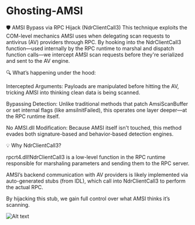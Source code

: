 # Ghosting-AMSI

🛡 AMSI Bypass via RPC Hijack (NdrClientCall3)
This technique exploits the COM-level mechanics AMSI uses when delegating scan requests to antivirus (AV) providers through RPC. By hooking into the NdrClientCall3 function—used internally by the RPC runtime to marshal and dispatch function calls—we intercept AMSI scan requests before they're serialized and sent to the AV engine.

🔍 What’s happening under the hood:

Intercepted Arguments: Payloads are manipulated before hitting the AV, tricking AMSI into thinking clean data is being scanned.

Bypassing Detection: Unlike traditional methods that patch AmsiScanBuffer or set internal flags (like amsiInitFailed), this operates one layer deeper—at the RPC runtime itself.

No AMSI.dll Modification: Because AMSI itself isn't touched, this method evades both signature-based and behavior-based detection engines.

💡 Why NdrClientCall3?

rpcrt4.dll!NdrClientCall3 is a low-level function in the RPC runtime responsible for marshaling parameters and sending them to the RPC server.

AMSI’s backend communication with AV providers is likely implemented via auto-generated stubs (from IDL), which call into NdrClientCall3 to perform the actual RPC.

By hijacking this stub, we gain full control over what AMSI thinks it’s scanning.


![Alt text]([https://yourdomain.com/your-image.gif](https://cdn-images-1.medium.com/max/1000/1*XU2nnpQEHZrH7O2g0Uvtew.gif))
